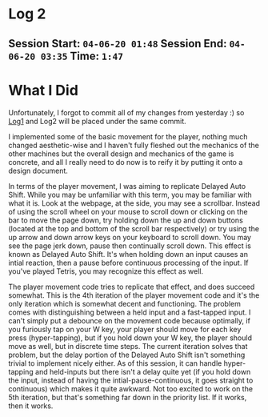 # Log 2
Session Start: `04-06-20 01:48`
Session End: `04-06-20 03:35`
Time: `1:47`
---
# What I Did
Unfortunately, I forgot to commit all of my changes from yesterday :) so [Log1](../Capstone_Logs/Log1.md) and Log2 will be placed under the same commit.

I implemented some of the basic movement for the player, nothing much changed aesthetic-wise and I haven't fully fleshed out the mechanics of the other machines but the overall design and mechanics of the game is concrete, and all I really need to do now is to reify it by putting it onto a design document.

In terms of the player movement, I was aiming to replicate Delayed Auto Shift. While you may be unfamiliar with this term, you may be familiar with what it is. Look at the webpage, at the side, you may see a scrollbar. Instead of using the scroll wheel on your mouse to scroll down or clicking on the bar to move the page down, try holding down the up and down buttons (located at the top and bottom of the scroll bar respectively) or try using the up arrow and down arrow keys on your keyboard to scroll down. You may see the page jerk down, pause then continually scroll down. This effect is known as Delayed Auto Shift. It's when holding down an input causes an intial reaction, then a pause before continuous processing of the input. If you've played Tetris, you may recognize this effect as well.

The player movement code tries to replicate that effect, and does succeed somewhat. This is the 4th iteration of the player movement code and it's the only iteration which is somewhat decent and functioning. The problem comes with distinguishing between a held input and a fast-tapped input. I can't simply put a debounce on the movement code because optimally, if you furiously tap on your W key, your player should move for each key press (hyper-tapping), but if you hold down your W key, the player should move as well, but in discrete time steps. The current iteration solves that problem, but the delay portion of the Delayed Auto Shift isn't something trivial to implement nicely either. As of this session, it can handle hyper-tapping and held-inputs but there isn't a delay quite yet (if you hold down the input, instead of having the intial-pause-continuous, it goes straight to continuous) which makes it quite awkward. Not too excited to work on the 5th iteration, but that's something far down in the priority list. If it works, then it works.

